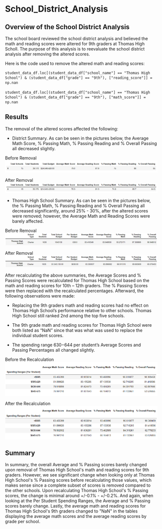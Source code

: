 # School_District_Analysis

## Overview of the School District Analysis

The school board reviewed the school district analysis and believed the math and reading scores were altered for 9th graders at Thomas High Scholl.  The purpose of this analysis is to reevaluate the school district analysis after removing the altered scores.

Here is the code used to remove the altered math and reading scores:
```
student_data_df.loc[(student_data_df["school_name"] == "Thomas High School") & (student_data_df["grade"] == "9th"), ["reading_score"]] = np.nan

student_data_df.loc[(student_data_df["school_name"] == "Thomas High School") & (student_data_df["grade"] == "9th"), ["math_score"]] = np.nan
```

## Results

The removal of the altered scores affected the following:

- District Summary.  As can be seen in the pictures below, the Average Math Score, % Passing Math, % Passing Reading and % Overall Passing all decreased slightly.

Before Removal
![District Summary 1](https://github.com/mshideler/School_District_Analysis/blob/main/Resources/District_Summary_Before_Removal.PNG)

After Removal
![District Summary 2](https://github.com/mshideler/School_District_Analysis/blob/main/Resources/District_Summary_After_Removal.PNG)

- Thomas High School Summary.  As can be seen in the pictures below, the % Passing Math, % Passing Reading and % Overall Passing all decreased significantly, around 25% - 30%, after the altered scores were removed; however, the Average Math and Reading Scores were barely affected.

Before Removal
![THS Summary 1](https://github.com/mshideler/School_District_Analysis/blob/main/Resources/THS_Summary_Before_Removal.png)

After Removal
![THS Summary 2](https://github.com/mshideler/School_District_Analysis/blob/main/Resources/THS_Summary_After_Removal.png)

After recalculating the above summaries, the Average Scores and % Passing Scores were recalculated for Thomas High School based on the math and reading scores for 10th – 12th graders.  The % Passing Scores were then replaced with the recalculated percentages.  Afterward, the following observations were made:

- Replacing the 9th graders math and reading scores had no effect on Thomas High School’s performance relative to other schools.  Thomas High School still ranked 2nd among the top five schools.

- The 9th grade math and reading scores for Thomas High School were both listed as “NaN” since that was what was used to replace the individual student scores.

- The spending range $630-$644 per student’s Average Scores and Passing Percentages all changed slightly.

Before the Recalculation
![Spending Before](https://github.com/mshideler/School_District_Analysis/blob/main/Resources/Spending_Before_Recalc.PNG)

After the Recalculation
![Spending After](https://github.com/mshideler/School_District_Analysis/blob/main/Resources/Spending_After_Recalc.PNG)

## Summary

In summary, the overall Average and % Passing scores barely changed upon removal of Thomas High School's math and reading scores for 9th graders.  However, we see significant change when looking only at Thomas High School's % Passing scores before recalculating those values, which makes sense since a complete subset of scores is removed compared to the other schools.  Upon recalculating Thomas High School's % Passing scores, the change is minimal around +/-0.1% - +/-0.2%.  And again, when looking at the Per Student Spending Ranges, the Average and % Passing scores barely change.  Lastly, the average math and reading scores for Thomas High School's 9th graders changed to "NaN" in the tables displaying the average math scores and the average reading scores by grade per school.